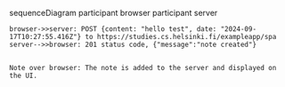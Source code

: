 sequenceDiagram
participant browser
participant server

    browser->>server: POST {content: "hello test", date: "2024-09-17T10:27:55.416Z"} to https://studies.cs.helsinki.fi/exampleapp/spa
    server-->>browser: 201 status code, {"message":"note created"}


    Note over browser: The note is added to the server and displayed on the UI.
